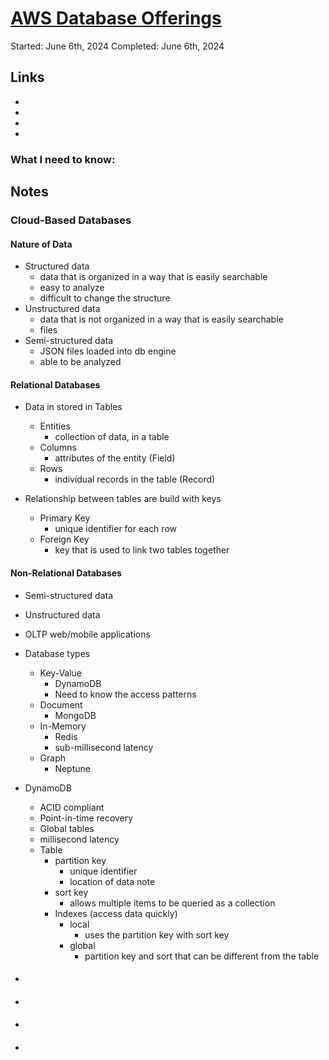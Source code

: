 # [AWS Database Offerings](https://explore.skillbuilder.aws/learn/course/61/aws-database-offerings;lp=1044)

Started: June 6th, 2024
Completed: June 6th, 2024

## Links
- []()
- []()
- []()
- []()

### What I need to know:

## Notes
### Cloud-Based Databases
#### Nature of Data
- Structured data
  - data that is organized in a way that is easily searchable
  - easy to analyze
  - difficult to change the structure
- Unstructured data
  - data that is not organized in a way that is easily searchable
  - files
- Semi-structured data
  - JSON files loaded into db engine
  - able to be analyzed

#### Relational Databases
- Data in stored in Tables
  - Entities
    - collection of data, in a table
  - Columns
    - attributes of the entity (Field)
  - Rows
    - individual records in the table (Record)

- Relationship between tables are build with keys
  - Primary Key
    - unique identifier for each row
  - Foreign Key
    - key that is used to link two tables together

#### Non-Relational Databases
- Semi-structured data
- Unstructured data
- OLTP web/mobile applications

- Database types
  - Key-Value
    - DynamoDB
    - Need to know the access patterns
  - Document
    - MongoDB
  - In-Memory
    - Redis
    - sub-millisecond latency
  - Graph
    - Neptune

- DynamoDB
  - ACID compliant
  - Point-in-time recovery
  - Global tables
  - millisecond latency
  - Table
    - partition key
      - unique identifier
      - location of data note
    - sort key
      - allows multiple items to be queried as a collection
    - Indexes (access data quickly)
      - local
        - uses the partition key with sort key
      - global
        - partition key and sort that can be different from the table
####
- 

#### 
- 

####
- 

#### 
- 
